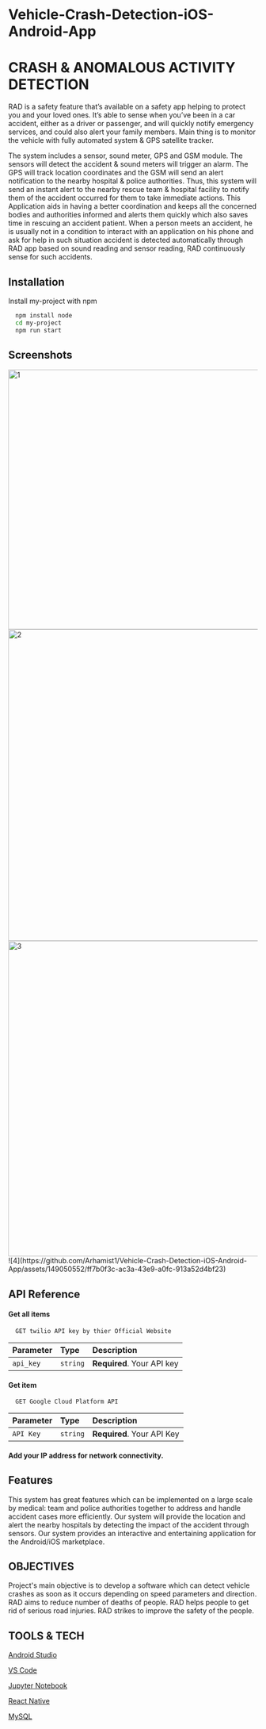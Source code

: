 
# Vehicle-Crash-Detection-iOS-Android-App

# CRASH & ANOMALOUS ACTIVITY DETECTION 

 RAD is a safety feature that’s
 available on a safety app helping
 to protect you and your loved
 ones. It’s able to sense when
 you’ve been in a car accident,
 either as a driver or passenger,
 and will quickly notify emergency
 services, and could also alert
 your family members. Main thing
 is to monitor the vehicle with fully
 automated system & GPS
 satellite tracker.
  
The system includes a sensor,
 sound meter, GPS and GSM
 module. The sensors will detect
 the accident & sound meters will
 trigger an alarm. The GPS will
 track location coordinates and
 the GSM will send an alert
 notification to the nearby
 hospital & police authorities.
 Thus, this system will send an
 instant alert to the nearby rescue
 team & hospital facility to notify
 them of the accident occurred for them to take immediate actions. This Application aids in
 having a better coordination and
 keeps all the concerned bodies
 and authorities informed and
 alerts them quickly which also
 saves time in rescuing an
 accident patient. When a person
 meets an accident, he is usually
 not in a condition to interact with
 an application on his phone and
 ask for help in such situation
 accident is detected
 automatically through RAD app
 based on sound reading and
 sensor reading, RAD continuously
 sense for such accidents.


## Installation

Install my-project with npm

```bash
  npm install node
  cd my-project
  npm run start
```
    
## Screenshots

<img width="524" alt="1" src="https://github.com/Arhamist1/Vehicle-Crash-Detection-iOS-Android-App/assets/149050552/4f149979-783c-4629-aebf-870b195fe4dc">
<img width="628" alt="2" src="https://github.com/Arhamist1/Vehicle-Crash-Detection-iOS-Android-App/assets/149050552/49d5d362-513d-47a2-9f80-4fca5751f141">
<img width="636" alt="3" src="https://github.com/Arhamist1/Vehicle-Crash-Detection-iOS-Android-App/assets/149050552/bec8feab-4b58-42c2-8980-f840575e9f15">
![4](https://github.com/Arhamist1/Vehicle-Crash-Detection-iOS-Android-App/assets/149050552/ff7b0f3c-ac3a-43e9-a0fc-913a52d4bf23)




## API Reference

#### Get all items

```http
  GET twilio API key by thier Official Website
```

| Parameter | Type     | Description                |
| :-------- | :------- | :------------------------- |
| `api_key` | `string` | **Required**. Your API key |

#### Get item

```http
  GET Google Cloud Platform API
```

| Parameter | Type     | Description                       |
| :-------- | :------- | :-------------------------------- |
| `API Key`      | `string` | **Required**. Your API Key |

#### Add your IP address for network connectivity.




## Features


 This system has great features
 which can be implemented on a
 large scale by medical: team and
 police authorities together to
 address and handle accident
 cases more efficiently. Our
 system will provide the location
 and alert the nearby  hospitals by
 detecting the impact of the
 accident through sensors. Our
 system provides an interactive
 and entertaining application for
 the Android/iOS marketplace.
  
 ## OBJECTIVES
 Project's main objective is to
 develop a software which can
 detect vehicle crashes as soon
 as it occurs depending on speed
 parameters and direction.
 RAD aims to reduce number
 of deaths of people.
 RAD helps people to get rid of
 serious road injuries.
 RAD strikes to improve the
 safety of the people.
 ## TOOLS & TECH
 
 
 
 
 
 [Android Studio](https://linktodocumentation)

 [VS Code](https://linktodocumentation)

 [Jupyter Notebook](https://linktodocumentation)

 [React Native](https://linktodocumentation)

 [MySQL](https://linktodocumentation)



